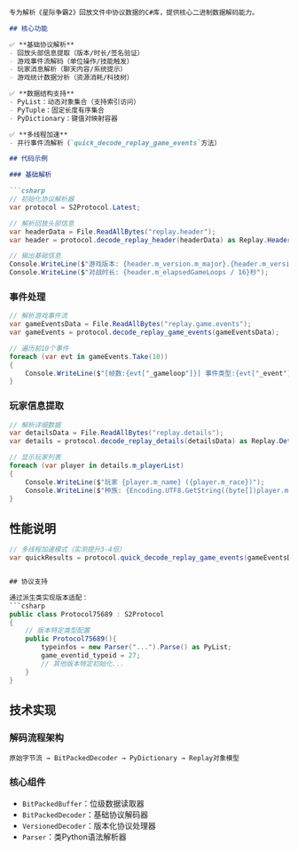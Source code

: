 ﻿```markdown

专为解析《星际争霸2》回放文件中协议数据的C#库，提供核心二进制数据解码能力。

## 核心功能

✅ **基础协议解析**
- 回放头部信息提取（版本/时长/签名验证）
- 游戏事件流解码（单位操作/技能触发）
- 玩家消息解析（聊天内容/系统提示）
- 游戏统计数据分析（资源消耗/科技树）

✅ **数据结构支持**
- PyList：动态对象集合（支持索引访问）
- PyTuple：固定长度有序集合
- PyDictionary：键值对映射容器

✅ **多线程加速**
- 并行事件流解析（`quick_decode_replay_game_events`方法）

## 代码示例

### 基础解析

```csharp
// 初始化协议解析器
var protocol = S2Protocol.Latest;

// 解析回放头部信息
var headerData = File.ReadAllBytes("replay.header");
var header = protocol.decode_replay_header(headerData) as Replay.Header;

// 输出基础信息
Console.WriteLine($"游戏版本: {header.m_version.m_major}.{header.m_version.m_minor}");
Console.WriteLine($"对战时长: {header.m_elapsedGameLoops / 16}秒");
```

### 事件处理
```csharp
// 解析游戏事件流
var gameEventsData = File.ReadAllBytes("replay.game.events");
var gameEvents = protocol.decode_replay_game_events(gameEventsData);

// 遍历前10个事件
foreach (var evt in gameEvents.Take(10)) 
{
    Console.WriteLine($"[帧数:{evt["_gameloop"]}] 事件类型:{evt["_event"]}");
}
```

### 玩家信息提取
```csharp
// 解析详细数据
var detailsData = File.ReadAllBytes("replay.details");
var details = protocol.decode_replay_details(detailsData) as Replay.Details;

// 显示玩家列表
foreach (var player in details.m_playerList)
{
    Console.WriteLine($"玩家 {player.m_name} ({player.m_race})");
    Console.WriteLine($"种族: {Encoding.UTF8.GetString((byte[])player.m_race)}");
}
```

## 性能说明

```csharp
// 多线程加速模式（实测提升3-4倍）
var quickResults = protocol.quick_decode_replay_game_events(gameEventsData);


## 协议支持

通过派生类实现版本适配：
```csharp
public class Protocol75689 : S2Protocol
{
    // 版本特定类型配置
    public Protocol75689(){
        typeinfos = new Parser("...").Parse() as PyList;
        game_eventid_typeid = 27;
        // 其他版本特定初始化...
    }
}
```

## 技术实现

### 解码流程架构
```
原始字节流 → BitPackedDecoder → PyDictionary → Replay对象模型
```

### 核心组件
- `BitPackedBuffer`：位级数据读取器
- `BitPackedDecoder`：基础协议解码器
- `VersionedDecoder`：版本化协议处理器
- `Parser`：类Python语法解析器
